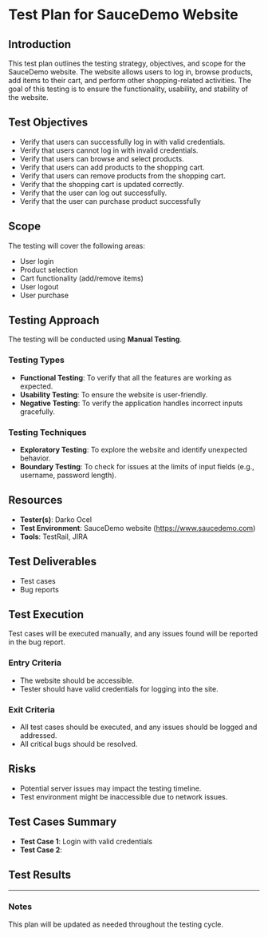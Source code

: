 # Test Plan for SauceDemo Website

## Introduction
This test plan outlines the testing strategy, objectives, and scope for the SauceDemo website. The website allows users to log in, browse products, add items to their cart, and perform other shopping-related activities. The goal of this testing is to ensure the functionality, usability, and stability of the website.

## Test Objectives
- Verify that users can successfully log in with valid credentials.
- Verify that users cannot log in with invalid credentials.
- Verify that users can browse and select products.
- Verify that users can add products to the shopping cart.
- Verify that users can remove products from the shopping cart.
- Verify that the shopping cart is updated correctly.
- Verify that the user can log out successfully.
- Verify that the user can purchase product successfully

## Scope
The testing will cover the following areas:
- User login
- Product selection
- Cart functionality (add/remove items)
- User logout
- User purchase

## Testing Approach
The testing will be conducted using **Manual Testing**.

### Testing Types
- **Functional Testing**: To verify that all the features are working as expected.
- **Usability Testing**: To ensure the website is user-friendly.
- **Negative Testing**: To verify the application handles incorrect inputs gracefully.

### Testing Techniques
- **Exploratory Testing**: To explore the website and identify unexpected behavior.
- **Boundary Testing**: To check for issues at the limits of input fields (e.g., username, password length).
  
## Resources
- **Tester(s)**: Darko Ocel
- **Test Environment**: SauceDemo website (https://www.saucedemo.com)
- **Tools**: TestRail, JIRA

## Test Deliverables
- Test cases
- Bug reports

## Test Execution
Test cases will be executed manually, and any issues found will be reported in the bug report.

### Entry Criteria
- The website should be accessible.
- Tester should have valid credentials for logging into the site.

### Exit Criteria
- All test cases should be executed, and any issues should be logged and addressed.
- All critical bugs should be resolved.

## Risks
- Potential server issues may impact the testing timeline.
- Test environment might be inaccessible due to network issues.

## Test Cases Summary
- **Test Case 1**: Login with valid credentials
- **Test Case 2**: 

## Test Results
---

### Notes
This plan will be updated as needed throughout the testing cycle.
